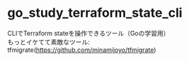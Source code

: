 # go_study_terraform_state_cli
CLIでTerraform stateを操作できるツール（Goの学習用）  
もっとイケてて素敵なツール: tfmigrate(https://github.com/minamijoyo/tfmigrate)